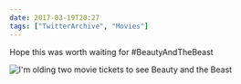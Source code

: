 ```yaml
---
date: 2017-03-19T20:27
tags: ["TwitterArchive", "Movies"]
---
```

Hope this was worth waiting for #BeautyAndTheBeast

![I'm olding two movie tickets to see Beauty and the Beast](https://cdn.geekyaubergine.com/twitter_archive/843559560736657411-C7Ts7XtXkAMeB8r.jpg)
